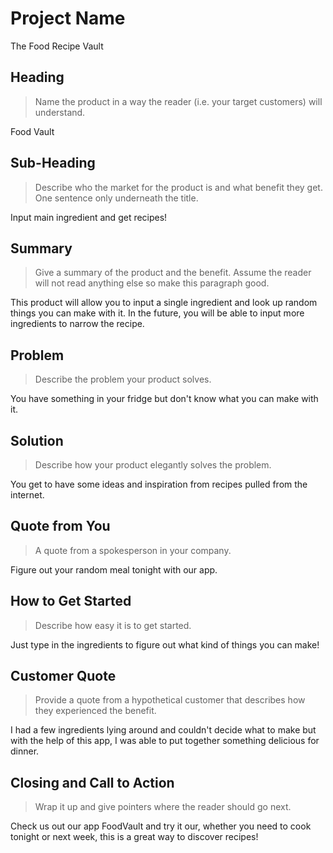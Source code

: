 # Project Name #
The Food Recipe Vault
<!-- 
> This material was originally posted [here](http://www.quora.com/What-is-Amazons-approach-to-product-development-and-product-management). It is reproduced here for posterities sake.

There is an approach called "working backwards" that is widely used at Amazon. They work backwards from the customer, rather than starting with an idea for a product and trying to bolt customers onto it. While working backwards can be applied to any specific product decision, using this approach is especially important when developing new products or features.

For new initiatives a product manager typically starts by writing an internal press release announcing the finished product. The target audience for the press release is the new/updated product's customers, which can be retail customers or internal users of a tool or technology. Internal press releases are centered around the customer problem, how current solutions (internal or external) fail, and how the new product will blow away existing solutions.

If the benefits listed don't sound very interesting or exciting to customers, then perhaps they're not (and shouldn't be built). Instead, the product manager should keep iterating on the press release until they've come up with benefits that actually sound like benefits. Iterating on a press release is a lot less expensive than iterating on the product itself (and quicker!).

If the press release is more than a page and a half, it is probably too long. Keep it simple. 3-4 sentences for most paragraphs. Cut out the fat. Don't make it into a spec. You can accompany the press release with a FAQ that answers all of the other business or execution questions so the press release can stay focused on what the customer gets. My rule of thumb is that if the press release is hard to write, then the product is probably going to suck. Keep working at it until the outline for each paragraph flows. 

Oh, and I also like to write press-releases in what I call "Oprah-speak" for mainstream consumer products. Imagine you're sitting on Oprah's couch and have just explained the product to her, and then you listen as she explains it to her audience. That's "Oprah-speak", not "Geek-speak".

Once the project moves into development, the press release can be used as a touchstone; a guiding light. The product team can ask themselves, "Are we building what is in the press release?" If they find they're spending time building things that aren't in the press release (overbuilding), they need to ask themselves why. This keeps product development focused on achieving the customer benefits and not building extraneous stuff that takes longer to build, takes resources to maintain, and doesn't provide real customer benefit (at least not enough to warrant inclusion in the press release).
 -->
 
## Heading ##
  > Name the product in a way the reader (i.e. your target customers) will understand.

  Food Vault

## Sub-Heading ##
  > Describe who the market for the product is and what benefit they get. One sentence only underneath the title.

  Input main ingredient and get recipes!

## Summary ##
  > Give a summary of the product and the benefit. Assume the reader will not read anything else so make this paragraph good.

  This product will allow you to input a single ingredient and look up random things you can make with it. In the future, you will be able to input more ingredients to narrow the recipe.

## Problem ##
  > Describe the problem your product solves.

  You have something in your fridge but don't know what you can make with it.

## Solution ##
  > Describe how your product elegantly solves the problem.

  You get to have some ideas and inspiration from recipes pulled from the internet.

## Quote from You ##
  > A quote from a spokesperson in your company.

  Figure out your random meal tonight with our app.


## How to Get Started ##
  > Describe how easy it is to get started.

  Just type in the ingredients to figure out what kind of things you can make!

## Customer Quote ##
  > Provide a quote from a hypothetical customer that describes how they experienced the benefit.

  I had a few ingredients lying around and couldn't decide what to make but with the help of this app, I was able to put together something delicious for dinner.

## Closing and Call to Action ##
  > Wrap it up and give pointers where the reader should go next.

  Check us out our app FoodVault and try it our, whether you need to cook tonight or next week, this is a great way to discover recipes!